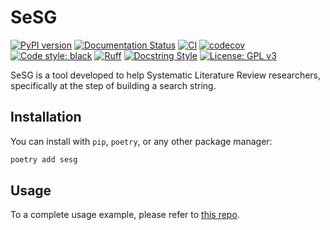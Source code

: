 # SeSG

[![PyPI version](https://badge.fury.io/py/sesg.svg)](https://badge.fury.io/py/sesg)
[![Documentation Status](https://readthedocs.org/projects/sesg/badge/?version=latest)](https://sesg.readthedocs.io/en/latest/?badge=latest)
[![CI](https://github.com/demetrius-mp/sesg/actions/workflows/pipeline.yaml/badge.svg)](https://github.com/demetrius-mp/sesg/actions/workflows/pipeline.yaml)
[![codecov](https://codecov.io/github/demetrius-mp/sesg/branch/main/graph/badge.svg?token=Y6DXNMDGU1)](https://codecov.io/github/demetrius-mp/sesg)
[![Code style: black](https://img.shields.io/badge/code%20style-black-000000.svg)](https://github.com/psf/black)
[![Ruff](https://img.shields.io/endpoint?url=https://raw.githubusercontent.com/charliermarsh/ruff/main/assets/badge/v0.json)](https://github.com/charliermarsh/ruff)
[![Docstring Style](https://img.shields.io/badge/%20style-google-3666d6.svg)](https://google.github.io/styleguide/pyguide.html#s3.8-comments-and-docstrings)
[![License: GPL v3](https://img.shields.io/badge/License-GPLv3-blue.svg)](https://www.gnu.org/licenses/gpl-3.0)

SeSG is a tool developed to help Systematic Literature Review researchers, specifically at the step of building a search string.

## Installation

You can install with `pip`, `poetry`, or any other package manager:

```bash
poetry add sesg
```

## Usage

To a complete usage example, please refer to [this repo](https://github.com/demetrius-mp/sesg-cli).